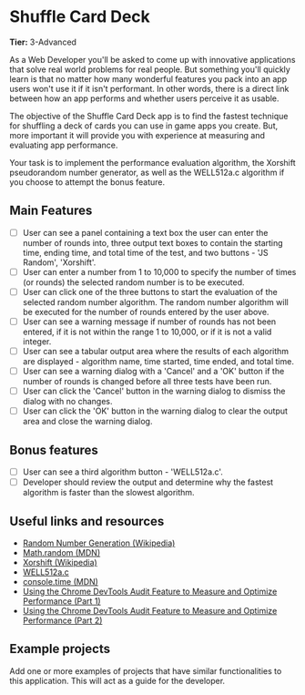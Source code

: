 # Shuffle Card Deck

**Tier:** 3-Advanced

As a Web Developer you'll be asked to come up with innovative applications that
solve real world problems for real people. But something you'll quickly learn
is that no matter how many wonderful features you pack into an app users won't
use it if it isn't performant. In other words, there is a direct link between
how an app performs and whether users perceive it as usable.

The objective of the Shuffle Card Deck app is to find the fastest technique for
shuffling a deck of cards you can use in game apps you create. But, more
important it will provide you with experience at measuring and evaluating app
performance.

Your task is to implement the performance evaluation algorithm, the Xorshift
pseudorandom number generator, as well as the WELL512a.c algorithm if you 
choose to attempt the bonus feature.

## Main Features

-   [ ] User can see a panel containing a text box the user can enter the 
number of rounds into, three output text boxes to contain the starting time,
ending time, and total time of the test, and two buttons - 'JS Random',
'Xorshift'.
-   [ ] User can enter a number from 1 to 10,000 to specify the number of
times (or rounds) the selected random number is to be executed.
-   [ ] User can click one of the three buttons to start the evaluation of the
selected random number algorithm. The random number algorithm will be executed
for the number of rounds entered by the user above.
-   [ ] User can see a warning message if number of rounds has not been entered,
if it is not within the range 1 to 10,000, or if it is not a valid integer.
-   [ ] User can see a tabular output area where the results of each algorithm
are displayed - algorithm name, time started, time ended, and total time.
-   [ ] User can see a warning dialog with a 'Cancel' and a 'OK' button if the
number of rounds is changed before all three tests have been run. 
-   [ ] User can click the 'Cancel' button in the warning dialog to dismiss
the dialog with no changes.
-   [ ] User can click the 'OK' button in the warning dialog to clear the
output area and close the warning dialog.
 
## Bonus features

-   [ ] User can see a third algorithm button - 'WELL512a.c'.
-   [ ] Developer should review the output and determine why the fastest
algorithm is faster than the slowest algorithm. 

## Useful links and resources

- [Random Number Generation (Wikipedia)](https://en.wikipedia.org/wiki/Random_number_generation)
- [Math.random (MDN)](https://developer.mozilla.org/en-US/docs/Web/JavaScript/Reference/Global_Objects/Math/random)
- [Xorshift (Wikipedia)](https://en.wikipedia.org/wiki/Xorshift)
- [WELL512a.c](http://www.iro.umontreal.ca/~panneton/well/WELL512a.c)
- [console.time (MDN)](https://developer.mozilla.org/en-US/docs/Web/API/Console/time)
- [Using the Chrome DevTools Audit Feature to Measure and Optimize Performance (Part 1)](https://medium.com/chingu/using-the-chrome-devtools-audit-feature-to-measure-and-optimize-performance-part-1-868a20bbfde8)
- [Using the Chrome DevTools Audit Feature to Measure and Optimize Performance (Part 2)](https://medium.com/chingu/using-the-chrome-devtools-audit-feature-to-measure-and-optimize-performance-part-2-af4a78bc6cf0)

## Example projects

Add one or more examples of projects that have similar functionalities to this application. This will act as a guide for the developer.
